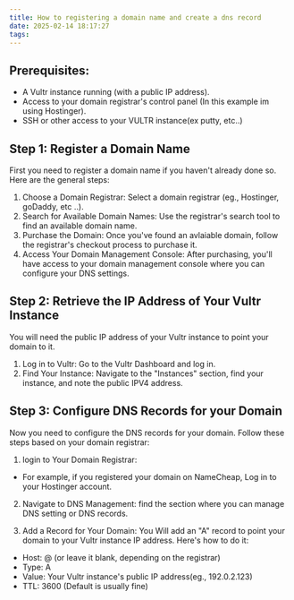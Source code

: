 ```yaml
---
title: How to registering a domain name and create a dns record
date: 2025-02-14 18:17:27
tags:
---
```


## Prerequisites: 
- A Vultr instance running (with a public IP address).
- Access to your domain registrar's control panel (In this example im using Hostinger).
- SSH or other access to your VULTR instance(ex putty, etc..)

## Step 1: Register a Domain Name
First you need to register a domain name if you haven't already done so. Here are the general steps:
1. Choose a Domain Registrar: Select a domain registrar (eg., Hostinger, goDaddy, etc ..).
2. Search for Available Domain Names: Use the registrar's search tool to find an available domain 
name.
3. Purchase the Domain: Once you've found an avlaiable domain, follow the registrar's checkout
process to purchase it.
4. Access Your Domain Management Console: After purchasing, you'll have access to your domain 
management console where you can configure your DNS settings.

## Step 2: Retrieve the IP Address of Your Vultr Instance 
You will need the public IP address of your Vultr instance to point your domain to it.
1. Log in to Vultr: Go to the Vultr Dashboard and log in.
2. Find Your Instance: Navigate to the "Instances" section, find your instance, and note the public
IPV4 address. 

## Step 3: Configure DNS Records for your Domain 
Now you need to configure the DNS records for your domain. Follow these steps based on your domain
registrar: 
1. login to Your Domain Registrar:
- For example, if you registered your domain on NameCheap, Log in to your Hostinger account.

2. Navigate to DNS Management:
find the section where you can manage DNS setting or DNS records.

3. Add a Record for Your Domain:
You Will add an "A" record to point your domain to your Vultr instance IP address. Here's how to do it:
- Host: @ (or leave it blank, depending on the registrar)
- Type: A
- Value: Your Vultr instance's public IP address(eg., 192.0.2.123)
- TTL: 3600 (Default is usually fine)
